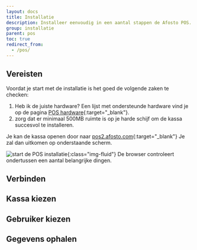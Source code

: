```yaml
---
layout: docs
title: Installatie
description: Installeer eenvoudig in een aantal stappen de Afosto POS.
group: installatie
parent: pos
toc: true
redirect_from:
  - /pos/
---
```

## Vereisten
Voordat je start met de installatie is het goed de volgende zaken te checken:
1. Heb ik de juiste hardware? Een lijst met ondersteunde hardware vind je op de pagina [POS hardware](http://www.ishetaltijdvoorbier.nl/){:target="_blank"}.
2. zorg dat er minimaal 500MB ruimte is op je harde schijf om de kassa succesvol te installeren.

Je kan de kassa openen door naar [pos2.afosto.com](http://pos2.afosto.com/){:target="_blank"}
Je zal dan uitkomen op onderstaande scherm.

![start de POS installatie]({{site.url}}/assets/img/pos-installation-1.png){:class="img-fluid"}
De browser controleert ondertussen een aantal belangrijke dingen.

## Verbinden


## Kassa kiezen


## Gebruiker kiezen

## Gegevens ophalen 
